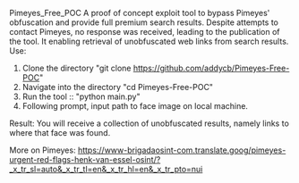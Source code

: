 Pimeyes_Free_POC
A proof of concept exploit tool to bypass Pimeyes' obfuscation and provide full premium search results.
Despite attempts to contact Pimeyes, no response was received, leading to the publication of the tool.
It enabling retrieval of unobfuscated web links from search results.
Use:
1. Clone the directory "git clone https://github.com/addycb/Pimeyes-Free-POC"
2. Navigate into the directory "cd Pimeyes-Free-POC"
3. Run the tool :: "python main.py"
4. Following prompt, input path to face image on local machine. 

Result: You will receive a collection of unobfuscated results, namely links to where that face was found.


More on Pimeyes:
https://www-brigadaosint-com.translate.goog/pimeyes-urgent-red-flags-henk-van-essel-osint/?_x_tr_sl=auto&_x_tr_tl=en&_x_tr_hl=en&_x_tr_pto=nui
